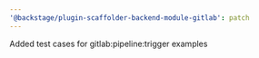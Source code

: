 ```yaml
---
'@backstage/plugin-scaffolder-backend-module-gitlab': patch
---
```


Added test cases for gitlab:pipeline:trigger examples
